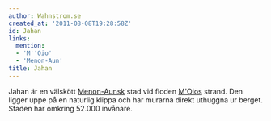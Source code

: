 ```yaml
---
author: Wahnstrom.se
created_at: '2011-08-08T19:28:58Z'
id: Jahan
links:
  mention:
  - 'M''Oio'
  - 'Menon-Aun'
title: Jahan
---
```


Jahan är en välskött [Menon-Aunsk] stad vid floden [M'Oios] strand. Den ligger uppe på en naturlig
klippa och har murarna direkt uthuggna ur berget. Staden har omkring 52.000 invånare.

  [Menon-Aunsk]: Menon-Aun
  [M'Oios]: MOio